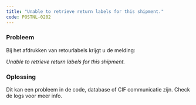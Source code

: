 ```yaml
---
title: "Unable to retrieve return labels for this shipment."
code: POSTNL-0202
---
```

### Probleem

  
Bij het afdrukken van retourlabels krijgt u de melding:

_Unable to retrieve return labels for this shipment._

### Oplossing

Dit kan een probleem in de code, database of CIF communicatie zijn. Check de logs voor meer info.
